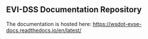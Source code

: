 ## EVI-DSS Documentation Repository 

The documentation is hosted here: https://wsdot-evse-docs.readthedocs.io/en/latest/